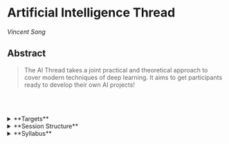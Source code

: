 # Artificial Intelligence Thread

_Vincent Song_

## Abstract

> The AI Thread takes a joint practical and theoretical approach to cover modern techniques of deep learning. It aims to get participants ready to develop their own AI projects!

<br/><br/>

<details>
<summary>**Targets**</summary>

## Targets

### Deliverable Goals

- You build a facial recognition AI
- You build a Shakepseare-writing AI
- You develop your own AI project with PyTorch

### Technical Goals

**Deep Learning**
- Neural networks
    - Perceptron
    - Activation functions
- Optimisation
    - Loss functions
    - Gradient-based optimisers
- Architectures
    - Convolutional neural networks
    - Transformers

**PyTorch**

- `torch.nn`
- `torch.autograd`
- `torch.utils.data`
- `torch.optim`
  
</details>

<details>
<summary>**Session Structure**</summary>    

## Session Structure

Each session introduces a theoretical concept, usually followed by a practical demonstration that requires attendees to complete some code.

</details>

<details>
<summary>**Syllabus**</summary>

## Syllabus

### Week 1: Introduction
- What is deep learning?
- Basic components of any deep learning project:
    - Data (with pre-processing)
    - Model
    - Optmisation (loss function + gradient descent)
    - Evaluation
- Decide what do you want to learn!
- `Extension`: Useful resources

### Week 2: Feedforward Neural Networks
- Perceptron
- Activation functions
- `Extension`: Linear algebra

### Week 3: Optimisation
- Loss functions
- Stochastic gradient descent
- `Maths`: Differentiation

### Week 4: Facial Recognition Project
- PyTorch Crash Course
- **`Code`: Facial recognition**

### Week 5: Improving Facial Recognition
- Convolutional neural networks
- **`Code`: Better facial recognition**

### Week 6: Natural Language Processing
- Transformers
- **`Code`: Shakespeare generation**

### Week 7: AI Project
- `Project`: Make your own AI project with help from Vincent!

### Week 8: Project Showcase
- Sharing session for all our projects

</details>
